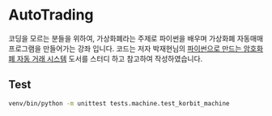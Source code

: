 # AutoTrading
코딩을 모르는 분들을 위하여, 가상화폐라는 주제로 파이썬을 배우며 가상화폐 자동매매 프로그램을 만들어가는 강좌 입니다.
코드는 저자 박재현님의 [파이썬으로 만드는 암호화폐 자동 거래 시스템](http://www.kyobobook.co.kr/product/detailViewKor.laf?ejkGb=KOR&mallGb=KOR&orderClick=JAa&barcode=9791158391027) 도서를 스터디 하고 참고하여 작성하였습니다.


## Test
```sh
venv/bin/python -m unittest tests.machine.test_korbit_machine
```
